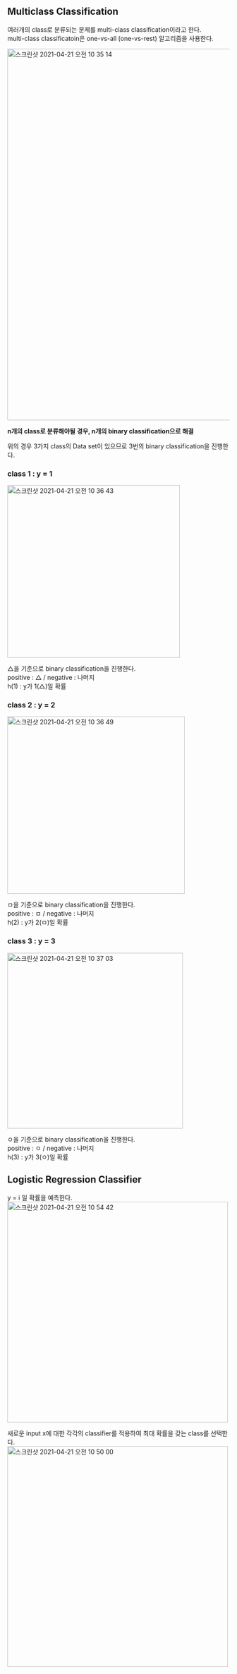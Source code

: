 <h2>Multiclass Classification</h2>

여러개의 class로 분류되는 문제를 multi-class classification이라고 한다.<br>
multi-class classificatoin은 one-vs-all (one-vs-rest) 알고리즘을 사용한다.<br>

<img width="842" alt="스크린샷 2021-04-21 오전 10 35 14" src="https://user-images.githubusercontent.com/54436228/115484175-46fce780-a28d-11eb-98d5-7b9707b7cdf3.png">


**n개의 class로 분류해야될 경우, n개의 binary classification으로 해결**<br>

위의 경우 3가지 class의 Data set이 있으므로 3번의 binary classification을 진행한다.<br>

<h3>class 1 : y = 1</h3>

<img width="391" alt="스크린샷 2021-04-21 오전 10 36 43" src="https://user-images.githubusercontent.com/54436228/115484340-9e02bc80-a28d-11eb-9bca-e0b4aa7f730f.png">

△을 기준으로 binary classification을 진행한다.<br>
positive : △ / negative : 나머지<br>
h(1) : y가 1(△)일 확률<br>


<h3>class 2 : y = 2</h3>

<img width="402" alt="스크린샷 2021-04-21 오전 10 36 49" src="https://user-images.githubusercontent.com/54436228/115484351-a4913400-a28d-11eb-8312-d93c2030f616.png">

ㅁ을 기준으로 binary classification을 진행한다.<br>
positive : ㅁ / negative : 나머지<br>
h(2) : y가 2(ㅁ)일 확률<br>


<h3>class 3 : y = 3</h3>

<img width="398" alt="스크린샷 2021-04-21 오전 10 37 03" src="https://user-images.githubusercontent.com/54436228/115484354-a78c2480-a28d-11eb-9d90-c9c57b9fc72c.png">

ㅇ을 기준으로 binary classification을 진행한다.<br>
positive : ㅇ / negative : 나머지<br>
h(3) : y가 3(ㅇ)일 확률<br>

<h2>Logistic Regression Classifier</h2>

y = i 일 확률을 예측한다.<br>
<img width="500" alt="스크린샷 2021-04-21 오전 10 54 42" src="https://user-images.githubusercontent.com/54436228/115485638-123e5f80-a290-11eb-9e3f-dd15c7514e1f.png">

새로운 input x에 대한 각각의 classifier를 적용하여 최대 확률을 갖는 class를 선택한다.<br>
<img width="500" alt="스크린샷 2021-04-21 오전 10 50 00" src="https://user-images.githubusercontent.com/54436228/115485679-27b38980-a290-11eb-8c03-ed3ddb5e00d1.png">
